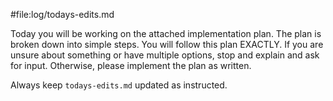 #file:log/todays-edits.md

Today you will be working on the attached implementation plan. The plan is broken down into simple steps. You will follow this plan EXACTLY. If you are unsure about something or have multiple options, stop and explain and ask for input. Otherwise, please implement the plan as written.

Always keep `todays-edits.md` updated as instructed.